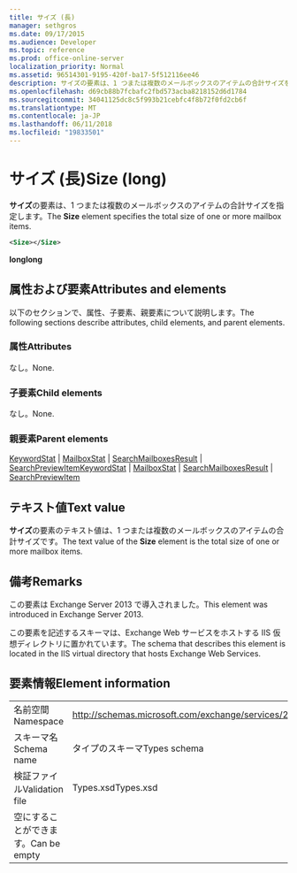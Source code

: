 ```yaml
---
title: サイズ (長)
manager: sethgros
ms.date: 09/17/2015
ms.audience: Developer
ms.topic: reference
ms.prod: office-online-server
localization_priority: Normal
ms.assetid: 96514301-9195-420f-ba17-5f512116ee46
description: サイズの要素は、1 つまたは複数のメールボックスのアイテムの合計サイズを指定します。
ms.openlocfilehash: d69cb88b7fcbafc2fbd573acba8218152d6d1784
ms.sourcegitcommit: 34041125dc8c5f993b21cebfc4f8b72f0fd2cb6f
ms.translationtype: MT
ms.contentlocale: ja-JP
ms.lasthandoff: 06/11/2018
ms.locfileid: "19833501"
---
```

# <a name="size-long"></a><span data-ttu-id="ac729-103">サイズ (長)</span><span class="sxs-lookup"><span data-stu-id="ac729-103">Size (long)</span></span>

<span data-ttu-id="ac729-104">**サイズ**の要素は、1 つまたは複数のメールボックスのアイテムの合計サイズを指定します。</span><span class="sxs-lookup"><span data-stu-id="ac729-104">The **Size** element specifies the total size of one or more mailbox items.</span></span> 
  
```XML
<Size></Size>
```

 <span data-ttu-id="ac729-105">**long**</span><span class="sxs-lookup"><span data-stu-id="ac729-105">**long**</span></span>
## <a name="attributes-and-elements"></a><span data-ttu-id="ac729-106">属性および要素</span><span class="sxs-lookup"><span data-stu-id="ac729-106">Attributes and elements</span></span>

<span data-ttu-id="ac729-107">以下のセクションで、属性、子要素、親要素について説明します。</span><span class="sxs-lookup"><span data-stu-id="ac729-107">The following sections describe attributes, child elements, and parent elements.</span></span>
  
### <a name="attributes"></a><span data-ttu-id="ac729-108">属性</span><span class="sxs-lookup"><span data-stu-id="ac729-108">Attributes</span></span>

<span data-ttu-id="ac729-109">なし。</span><span class="sxs-lookup"><span data-stu-id="ac729-109">None.</span></span>
  
### <a name="child-elements"></a><span data-ttu-id="ac729-110">子要素</span><span class="sxs-lookup"><span data-stu-id="ac729-110">Child elements</span></span>

<span data-ttu-id="ac729-111">なし。</span><span class="sxs-lookup"><span data-stu-id="ac729-111">None.</span></span>
  
### <a name="parent-elements"></a><span data-ttu-id="ac729-112">親要素</span><span class="sxs-lookup"><span data-stu-id="ac729-112">Parent elements</span></span>

<span data-ttu-id="ac729-113">[KeywordStat](keywordstat.md) | [MailboxStat](mailboxstat.md) | [SearchMailboxesResult](searchmailboxesresult.md) | [SearchPreviewItem](searchpreviewitem.md)</span><span class="sxs-lookup"><span data-stu-id="ac729-113">[KeywordStat](keywordstat.md) | [MailboxStat](mailboxstat.md) | [SearchMailboxesResult](searchmailboxesresult.md) | [SearchPreviewItem](searchpreviewitem.md)</span></span>
  
## <a name="text-value"></a><span data-ttu-id="ac729-114">テキスト値</span><span class="sxs-lookup"><span data-stu-id="ac729-114">Text value</span></span>

<span data-ttu-id="ac729-115">**サイズ**の要素のテキスト値は、1 つまたは複数のメールボックスのアイテムの合計サイズです。</span><span class="sxs-lookup"><span data-stu-id="ac729-115">The text value of the **Size** element is the total size of one or more mailbox items.</span></span> 
  
## <a name="remarks"></a><span data-ttu-id="ac729-116">備考</span><span class="sxs-lookup"><span data-stu-id="ac729-116">Remarks</span></span>

<span data-ttu-id="ac729-117">この要素は Exchange Server 2013 で導入されました。</span><span class="sxs-lookup"><span data-stu-id="ac729-117">This element was introduced in Exchange Server 2013.</span></span>
  
<span data-ttu-id="ac729-118">この要素を記述するスキーマは、Exchange Web サービスをホストする IIS 仮想ディレクトリに置かれています。</span><span class="sxs-lookup"><span data-stu-id="ac729-118">The schema that describes this element is located in the IIS virtual directory that hosts Exchange Web Services.</span></span>
  
## <a name="element-information"></a><span data-ttu-id="ac729-119">要素情報</span><span class="sxs-lookup"><span data-stu-id="ac729-119">Element information</span></span>

|||
|:-----|:-----|
|<span data-ttu-id="ac729-120">名前空間</span><span class="sxs-lookup"><span data-stu-id="ac729-120">Namespace</span></span>  <br/> |http://schemas.microsoft.com/exchange/services/2006/types  <br/> |
|<span data-ttu-id="ac729-121">スキーマ名</span><span class="sxs-lookup"><span data-stu-id="ac729-121">Schema name</span></span>  <br/> |<span data-ttu-id="ac729-122">タイプのスキーマ</span><span class="sxs-lookup"><span data-stu-id="ac729-122">Types schema</span></span>  <br/> |
|<span data-ttu-id="ac729-123">検証ファイル</span><span class="sxs-lookup"><span data-stu-id="ac729-123">Validation file</span></span>  <br/> |<span data-ttu-id="ac729-124">Types.xsd</span><span class="sxs-lookup"><span data-stu-id="ac729-124">Types.xsd</span></span>  <br/> |
|<span data-ttu-id="ac729-125">空にすることができます。</span><span class="sxs-lookup"><span data-stu-id="ac729-125">Can be empty</span></span>  <br/> ||
   

